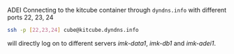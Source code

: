 ADEI
Connecting to the kitcube container through ```dyndns.info``` with different ports 22, 23, 24 
```sh
ssh -p [22,23,24] cube@kitcube.dyndns.info
```
will directly log on to different servers *imk-data1*, *imk-db1* and *imk-adei1*.